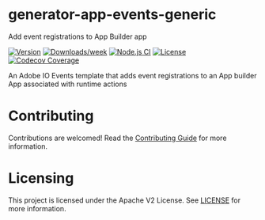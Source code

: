 <!--
Copyright 2023 Adobe. All rights reserved.
This file is licensed to you under the Apache License, Version 2.0 (the "License");
you may not use this file except in compliance with the License. You may obtain a copy
of the License at http://www.apache.org/licenses/LICENSE-2.0

Unless required by applicable law or agreed to in writing, software distributed under
the License is distributed on an "AS IS" BASIS, WITHOUT WARRANTIES OR REPRESENTATIONS
OF ANY KIND, either express or implied. See the License for the specific language
governing permissions and limitations under the License.
-->

# generator-app-events-generic

Add event registrations to App Builder app 

[![Version](https://img.shields.io/npm/v/@adobe/generator-app-events-generic.svg)](https://npmjs.org/package/@adobe/generator-app-events-generic)
[![Downloads/week](https://img.shields.io/npm/dw/@adobe/generator-app-events-generic.svg)](https://npmjs.org/package/@adobe/generator-app-events-generic)
[![Node.js CI](https://github.com/adobe/generator-app-events-generic/actions/workflows/node.js.yml/badge.svg)](https://github.com/adobe/generator-app-events-generic/actions/workflows/node.js.yml)
[![License](https://img.shields.io/npm/l/@adobe/generator-app-events-generic.svg)](https://github.com/adobe/generator-app-events-generic/blob/main/package.json)
[![Codecov Coverage](https://img.shields.io/codecov/c/github/adobe/generator-app-events-generic/master.svg?style=flat-square)](https://codecov.io/gh/adobe/generator-app-events-generic/)

An Adobe IO Events template that adds event registrations to an App builder App associated with runtime actions

# Contributing

Contributions are welcomed! Read the [Contributing Guide](CONTRIBUTING.md) for more information.

# Licensing

This project is licensed under the Apache V2 License. See [LICENSE](LICENSE) for more information.
